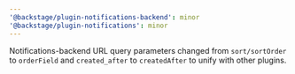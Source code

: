 ```yaml
---
'@backstage/plugin-notifications-backend': minor
'@backstage/plugin-notifications': minor
---
```


Notifications-backend URL query parameters changed from `sort/sortOrder` to `orderField` and `created_after` to `createdAfter` to unify with other plugins.
